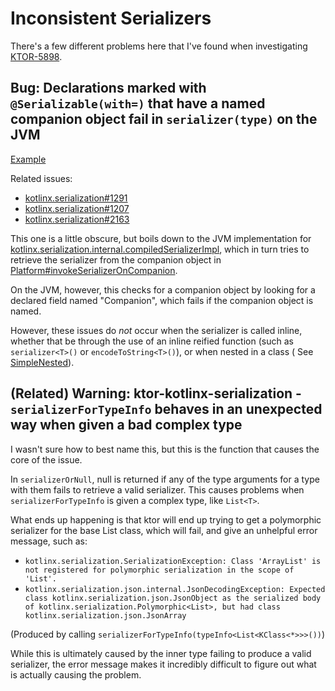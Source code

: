 # Inconsistent Serializers

There's a few different problems here that I've found when
investigating [KTOR-5898](https://youtrack.jetbrains.com/issue/KTOR-5898).

## Bug: Declarations marked with `@Serializable(with=)` that have a named companion object fail in `serializer(type)` on the JVM

[Example](src/commonTest/kotlin/SealedInterfaceJsonSelectTests.kt)

Related issues:

- [kotlinx.serialization#1291](https://github.com/Kotlin/kotlinx.serialization/issues/1291)
- [kotlinx.serialization#1207](https://github.com/Kotlin/kotlinx.serialization/issues/1207)
- [kotlinx.serialization#2163](https://github.com/Kotlin/kotlinx.serialization/issues/2163) 

This one is a little obscure, but boils down to the JVM implementation
for [kotlinx.serialization.internal.compiledSerializerImpl](https://github.com/Kotlin/kotlinx.serialization/blob/master/core/jvmMain/src/kotlinx/serialization/internal/Platform.kt#L21),
which in turn tries to retrieve the serializer from the companion
object
in [Platform#invokeSerializerOnCompanion](https://github.com/Kotlin/kotlinx.serialization/blob/master/core/jvmMain/src/kotlinx/serialization/internal/Platform.kt#L104).

On the JVM, however, this checks for a companion object by looking for a declared field named "Companion", which fails
if the companion object is named.

However, these issues do *not* occur when the serializer is called inline, whether that be through the use of an inline
reified function (such as `serializer<T>()` or `encodeToString<T>()`), or when nested in a class (
See [SimpleNested](src/commonMain/kotlin/SimpleNested.kt)).

## (Related) Warning: ktor-kotlinx-serialization - `serializerForTypeInfo` behaves in an unexpected way when given a bad complex type

I wasn't sure how to best name this, but this is the function that causes the core of the issue.

In `serializerOrNull`, null is returned if any of the type arguments for a type with them fails to retrieve a valid
serializer. This causes problems when `serializerForTypeInfo` is given a complex type, like `List<T>`.

What ends up happening is that ktor will end up trying to get a polymorphic serializer for the base List class, which
will fail, and give an unhelpful error message, such as:
- `kotlinx.serialization.SerializationException: Class 'ArrayList' is not registered for polymorphic serialization in the scope of 'List'.`
- `kotlinx.serialization.json.internal.JsonDecodingException: Expected class kotlinx.serialization.json.JsonObject as the serialized body of kotlinx.serialization.Polymorphic<List>, but had class kotlinx.serialization.json.JsonArray`

(Produced by calling `serializerForTypeInfo(typeInfo<List<KClass<*>>>())`)

While this is ultimately caused by the inner type failing to produce a valid serializer, the error message makes it incredibly difficult to figure out what is actually causing the problem.